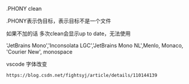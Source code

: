 

.PHONY clean

.PHONY表示伪目标，表示目标不是一个文件

如果不加的话 多次clean会显示up to date，无法使用

'JetBrains Mono','Inconsolata LGC','JetBrains Mono NL',Menlo, Monaco, 'Courier New', monospace





vscode 字体改变

```
https://blog.csdn.net/fightsyj/article/details/110144139
```

